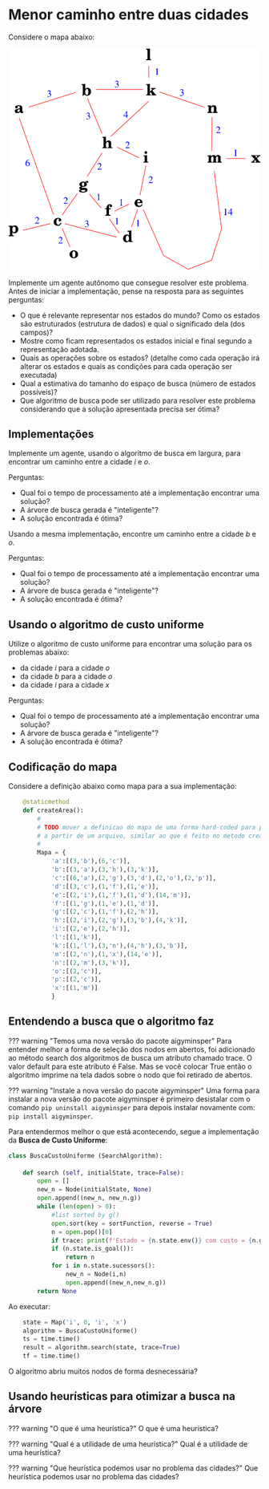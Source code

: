 # Menor caminho entre duas cidades

Considere o mapa abaixo: 

<img src="img/mapa.png">

Implemente um agente autônomo que consegue resolver este problema. Antes de iniciar a implementação, pense na resposta para as seguintes perguntas: 

* O que é relevante representar nos estados do mundo? Como os
    estados são estruturados (estrutura de dados) e qual o significado
    dela (dos campos)?
* Mostre como ficam representados os estados inicial e final
    segundo a representação adotada.
* Quais as operações sobre os estados?
    (detalhe como cada operação irá alterar os estados e quais as
    condições para cada operação ser executada)
* Qual a estimativa do tamanho do espaço de busca (número de
    estados possíveis)?
* Que algoritmo de busca pode ser utilizado para resolver este problema considerando que
a solução apresentada precisa ser ótima?

## Implementações

Implemente um agente, usando o algoritmo de busca em largura, para encontrar um caminho entre a cidade *i* e *o*. 

Perguntas:

* Qual foi o tempo de processamento até a implementação encontrar uma solução? 
* A árvore de busca gerada é "inteligente"? 
* A solução encontrada é ótima? 

Usando a mesma implementação, encontre um caminho entre a cidade *b* e *o*. 

Perguntas:

* Qual foi o tempo de processamento até a implementação encontrar uma solução? 
* A árvore de busca gerada é "inteligente"? 
* A solução encontrada é ótima?


## Usando o algoritmo de custo uniforme

Utilize o algoritmo de custo uniforme para encontrar uma solução para os problemas abaixo: 

* da cidade *i* para a cidade *o*
* da cidade *b* para a cidade *o*
* da cidade *i* para a cidade *x*

Perguntas:

* Qual foi o tempo de processamento até a implementação encontrar uma solução? 
* A árvore de busca gerada é "inteligente"? 
* A solução encontrada é ótima?

## Codificação do mapa

Considere a definição abaixo como mapa para a sua implementação:

```python
    @staticmethod
    def createArea():
        #
        # TODO mover a definicao do mapa de uma forma hard-coded para para leitura
        # a partir de um arquivo, similar ao que é feito no metodo createHeuristics()
        # 
        Mapa = {
            'a':[(3,'b'),(6,'c')],
            'b':[(3,'a'),(3,'h'),(3,'k')],
            'c':[(6,'a'),(2,'g'),(3,'d'),(2,'o'),(2,'p')],
            'd':[(3,'c'),(1,'f'),(1,'e')],
            'e':[(2,'i'),(1,'f'),(1,'d'),(14,'m')],
            'f':[(1,'g'),(1,'e'),(1,'d')],
            'g':[(2,'c'),(1,'f'),(2,'h')],
            'h':[(2,'i'),(2,'g'),(3,'b'),(4,'k')],
            'i':[(2,'e'),(2,'h')],
            'l':[(1,'k')],
            'k':[(1,'l'),(3,'n'),(4,'h'),(3,'b')],
            'm':[(2,'n'),(1,'x'),(14,'e')],
            'n':[(2,'m'),(3,'k')],
            'o':[(2,'c')],
            'p':[(2,'c')],
            'x':[(1,'m')]
            }
```


## Entendendo a busca que o algoritmo faz

??? warning "Temos uma nova versão do pacote aigyminsper"
    Para entender melhor a forma de seleção dos nodos em abertos, foi adicionado ao método search dos algoritmos de busca um atributo chamado trace. O valor default para este atributo é False. Mas se você colocar True então o algoritmo imprime na tela dados sobre o nodo que foi retirado de abertos.  


??? warning "Instale a nova versão do pacote aigyminsper"
    Uma forma para instalar a nova versão do pacote aigyminsper é primeiro desistalar com o comando `pip uninstall aigyminsper` para depois instalar novamente com: `pip install aigyminsper`. 


Para entendermos melhor o que está acontecendo, segue a implementação da **Busca de Custo Uniforme**: 

```python
class BuscaCustoUniforme (SearchAlgorithm):

    def search (self, initialState, trace=False):
        open = []
        new_n = Node(initialState, None)
        open.append((new_n, new_n.g))
        while (len(open) > 0):
            #list sorted by g()
            open.sort(key = sortFunction, reverse = True)
            n = open.pop()[0]
            if trace: print(f'Estado = {n.state.env()} com custo = {n.g}') 
            if (n.state.is_goal()):
                return n
            for i in n.state.sucessors():
                new_n = Node(i,n)
                open.append((new_n,new_n.g))
        return None
```

Ao executar: 

```python
    state = Map('i', 0, 'i', 'x')
    algorithm = BuscaCustoUniforme()
    ts = time.time()
    result = algorithm.search(state, trace=True)
    tf = time.time()
```

O algoritmo abriu muitos nodos de forma desnecessária? 

## Usando heurísticas para otimizar a busca na árvore

??? warning "O que é uma heurística?"
    O que é uma heurística? 

??? warning "Qual é a utilidade de uma heurística?"
    Qual é a utilidade de uma heurística? 

??? warning "Que heurística podemos usar no problema das cidades?"
    Que heurística podemos usar no problema das cidades? 
 

<!-- ## Implementando o problemas das cidades com heurística

Faça `pull` do projeto [https://github.com/Insper/ai_code](https://github.com/Insper/ai_code) e termine de codificar o arquivo `Map.py`.

Execute a implementação considerando os algoritmos:

* Busca Gananciosa
* A* (AEstrela)

-->